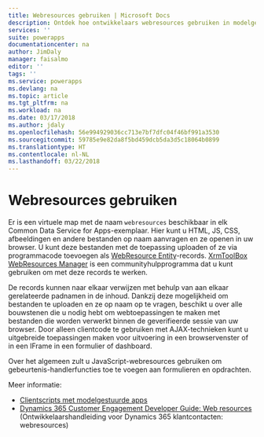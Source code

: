 ```yaml
---
title: Webresources gebruiken | Microsoft Docs
description: Ontdek hoe ontwikkelaars webresources gebruiken in modelgestuurde apps.
services: ''
suite: powerapps
documentationcenter: na
author: JimDaly
manager: faisalmo
editor: ''
tags: ''
ms.service: powerapps
ms.devlang: na
ms.topic: article
ms.tgt_pltfrm: na
ms.workload: na
ms.date: 03/17/2018
ms.author: jdaly
ms.openlocfilehash: 56e994929036cc713e7bf7dfc04f46bf991a3530
ms.sourcegitcommit: 59785e9e82da8f5bd459dcb5da3d5c18064b0899
ms.translationtype: HT
ms.contentlocale: nl-NL
ms.lasthandoff: 03/22/2018
---
```

# <a name="use-web-resources"></a>Webresources gebruiken

Er is een virtuele map met de naam `webresources` beschikbaar in elk Common Data Service for Apps-exemplaar. Hier kunt u HTML, JS, CSS, afbeeldingen en andere bestanden op naam aanvragen en ze openen in uw browser. U kunt deze bestanden met de toepassing uploaden of ze via programmacode toevoegen als [WebResource Entity](../common-data-service/reference/entities/webresource.md)-records. [XrmToolBox WebResources Manager](https://www.xrmtoolbox.com/plugins/MsCrmTools.WebResourcesManager/) is een communityhulpprogramma dat u kunt gebruiken om met deze records te werken.

De records kunnen naar elkaar verwijzen met behulp van aan elkaar gerelateerde padnamen in de inhoud. Dankzij deze mogelijkheid om bestanden te uploaden en ze op naam op te vragen, beschikt u over alle bouwstenen die u nodig hebt om webtoepassingen te maken met bestanden die worden verwerkt binnen de geverifieerde sessie van uw browser. Door alleen clientcode te gebruiken met AJAX-technieken kunt u uitgebreide toepassingen maken voor uitvoering in een browservenster of in een IFrame in een formulier of dashboard. 

Over het algemeen zult u JavaScript-webresources gebruiken om gebeurtenis-handlerfuncties toe te voegen aan formulieren en opdrachten.

Meer informatie:
- [Clientscripts met modelgestuurde apps](client-scripting.md)
- [Dynamics 365 Customer Engagement Developer Guide: Web resources](/dynamics365/customer-engagement/developer/web-resources) (Ontwikkelaarshandleiding voor Dynamics 365 klantcontacten: webresources)
